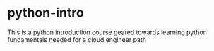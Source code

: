 # python-intro
This is a python introduction course geared towards learning python fundamentals needed for a cloud engineer path
